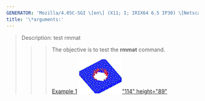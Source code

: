 ```yaml
---
GENERATOR: 'Mozilla/4.05C-SGI \[en\] (X11; I; IRIX64 6.5 IP30) \[Netscape\]'
title: '\*arguments:'
---
```


> Description: test rmmat
>
> > > The objective is to test the **rmmat** command.\
> > >  \
> > > [Example 1](description_rmmat.html)
> > > [![](image/rmmat4_tn.gif)"114"
> > > height="89"](description_rmmat.html)
